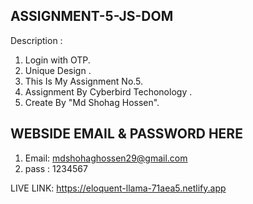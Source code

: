 ASSIGNMENT-5-JS-DOM
----------------------------------------------------------------------------------------------------

Description :
1. Login with OTP.
2. Unique Design .
3. This Is My Assignment No.5.
4. Assignment By Cyberbird Techonology .
5. Create By "Md Shohag Hossen".

WEBSIDE EMAIL & PASSWORD HERE
------------------------------
1. Email: mdshohaghossen29@gmail.com
2. pass : 1234567


LIVE LINK: https://eloquent-llama-71aea5.netlify.app
